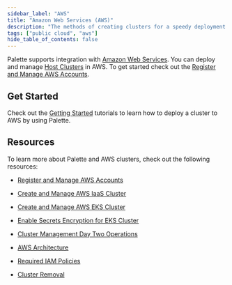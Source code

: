 ```yaml
---
sidebar_label: "AWS"
title: "Amazon Web Services (AWS)"
description: "The methods of creating clusters for a speedy deployment on any CSP"
tags: ["public cloud", "aws"]
hide_table_of_contents: false
---
```


Palette supports integration with [Amazon Web Services](https://aws.amazon.com). You can deploy and manage
[Host Clusters](../../../glossary-all.md#host-cluster) in AWS. To get started check out the
[Register and Manage AWS Accounts](add-aws-accounts.md).

## Get Started

Check out the [Getting Started](/getting-started/aws/) tutorials to learn how to deploy a cluster to AWS by using Palette.

## Resources

To learn more about Palette and AWS clusters, check out the following resources:

- [Register and Manage AWS Accounts](add-aws-accounts.md)

- [Create and Manage AWS IaaS Cluster](create-cluster.md)

- [Create and Manage AWS EKS Cluster](eks.md)

- [Enable Secrets Encryption for EKS Cluster](enable-secrets-encryption-kms-key.md)

- [Cluster Management Day Two Operations](../../cluster-management/cluster-management.md)

- [AWS Architecture](architecture.md)

- [Required IAM Policies](required-iam-policies.md)

- [Cluster Removal](../../cluster-management/remove-clusters.md)
